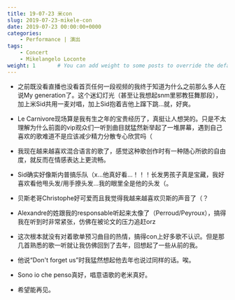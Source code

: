 ```yaml
---
title: 19-07-23 米con
slug: 2019-07-23-mikele-con
date: 2019-07-23 00:00:00+0000
categories:
    - Performance | 演出
tags:
    - Concert
    - Mikelangelo Loconte
weight: 1       # You can add weight to some posts to override the default sorting (date descending)
---
```

* 之前既没看直播也没看首页任何一段视频的我终于知道为什么之前那么多人在说My generation了。这个迷幻灯光（甚至让我想起snm里邪教狂舞那段），加上米Sid共用一麦对唱，加上Sid抱着吉他上蹿下跳…就，好爽。

* Le Carnivore现场算是我有生之年的宝贵经历了，真挺让人想哭的。只是不太理解为什么前面的vip观众们一听到曲目就猛然新举起了一堆屏幕，遇到自己喜欢的歌难道不是应该减少精力分散专心欣赏吗（

* 我现在越来越喜欢混合语言的歌了，感觉这种歌创作时有一种随心所欲的自由度，就反而在情感表达上更流畅。

* Sid确实好像斯内普搞乐队（x…他真好看…！！！长发男孩子真是宝藏，我好喜欢看他甩头发/用手撩头发…我的眼里全是他的头发（。

* 贝斯老哥Christophe好可爱而且我觉得我越来越喜欢贝斯的声音了（？

* Alexandre的姓跟我的responsable听起来太像了（Perroud/Peyroux），搞得我在听到时非常紧张，仿佛在被论文的压力追赶orz

* 这次根本就没有对着歌单预习曲目的热情，搞得con上好多歌不认识。但是那几首熟悉的歌一听就让我仿佛回到了去年，回想起了一些从前的我。

* 他说“Don't forget us”时我猛然想起他去年也说过同样的话。唉。

* Sono io che penso真好，唱意语歌的老米真好。

* 希望能再见。